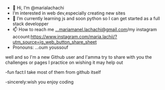- 👋 Hi, I’m @marialachachi
-  I’m interested in web dev,especially creating new sites
- 🌱 I’m currently learning js and soon python so I can get started as a full stack developper
- 📫 How to reach me ...mariamanel.lachachi@gmail.com/my instagram account:https://www.instagram.com/maria.lachii/?utm_source=ig_web_button_share_sheet
-  Pronouns: ...oum youssouf

well and so I'm a new Github user and I'amma try to share with you the challenges or pages I practice on wishing it may help out

-fun fact:I take most of them from github itself

-sincerely:wish you enjoy coding


<!---
marialachachi/marialachachi is a ✨ special ✨ repository because its `README.md` (this file) appears on your GitHub profile.
You can click the Preview link to take a look at your changes.
--->
